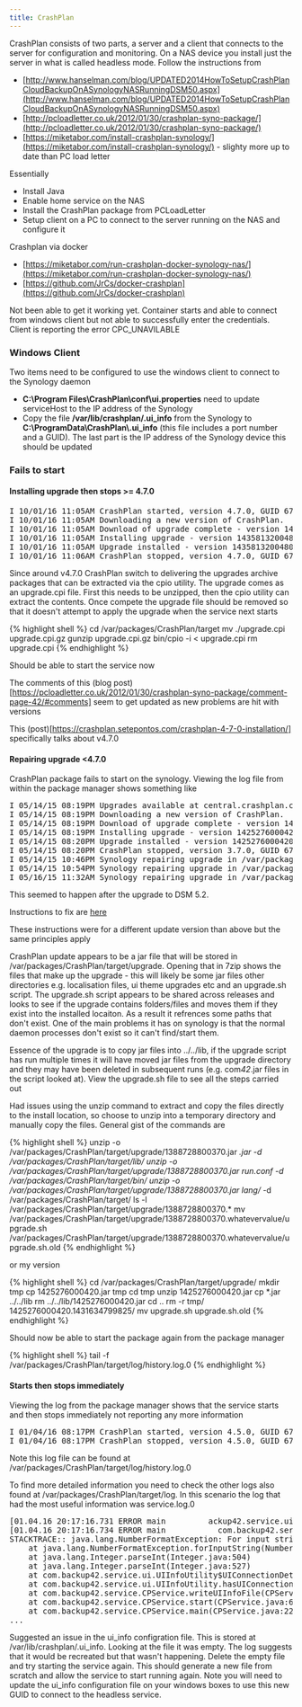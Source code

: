 ```yaml
---
title: CrashPlan
---
```


CrashPlan consists of two parts, a server and a client that connects to the server for configuration and monitoring. On a NAS device you install just the server in what is called headless mode. Follow the instructions from

* [http://www.hanselman.com/blog/UPDATED2014HowToSetupCrashPlanCloudBackupOnASynologyNASRunningDSM50.aspx](http://www.hanselman.com/blog/UPDATED2014HowToSetupCrashPlanCloudBackupOnASynologyNASRunningDSM50.aspx)
* [http://pcloadletter.co.uk/2012/01/30/crashplan-syno-package/](http://pcloadletter.co.uk/2012/01/30/crashplan-syno-package/)
* [https://miketabor.com/install-crashplan-synology/](https://miketabor.com/install-crashplan-synology/) - slighty more up to date than PC load letter

Essentially

* Install Java
* Enable home service on the NAS
* Install the CrashPlan package from PCLoadLetter
* Setup client on a PC to connect to the server running on the NAS and configure it

Crashplan via docker

* [https://miketabor.com/run-crashplan-docker-synology-nas/](https://miketabor.com/run-crashplan-docker-synology-nas/)
* [https://github.com/JrCs/docker-crashplan](https://github.com/JrCs/docker-crashplan)

Not been able to get it working yet.  Container starts and able to connect from windows client but not able to successfully enter the credentials.  Client is reporting the error CPC_UNAVILABLE

### Windows Client

Two items need to be configured to use the windows client to connect to the Synology daemon

* **C:\Program Files\CrashPlan\conf\ui.properties** need to update serviceHost to the IP address of the Synology
* Copy the file **/var/lib/crashplan/.ui_info** from the Synology to **C:\ProgramData\CrashPlan\\.ui_info** (this file includes a port number and a GUID). The last part is the IP address of the Synology device this should be updated

### Fails to start

#### Installing upgrade then stops >= 4.7.0

<pre>
I 10/01/16 11:05AM CrashPlan started, version 4.7.0, GUID 674279968953860117
I 10/01/16 11:05AM Downloading a new version of CrashPlan.
I 10/01/16 11:05AM Download of upgrade complete - version 1435813200480.
I 10/01/16 11:05AM Installing upgrade - version 1435813200480
I 10/01/16 11:05AM Upgrade installed - version 1435813200480
I 10/01/16 11:06AM CrashPlan stopped, version 4.7.0, GUID 674279968953860117
</pre>

Since around v4.7.0 CrashPlan switch to delivering the upgrades archive packages that can be extracted via the cpio utility.  The upgrade comes as an upgrade.cpi file.  First this needs to be unzipped, then the cpio utility can extract the contents.  Once compete the upgrade file should be removed so that it doesn't attempt to apply the upgrade when the service next starts

{% highlight shell %}
cd /var/packages/CrashPlan/target
mv ./upgrade.cpi upgrade.cpi.gz
gunzip upgrade.cpi.gz
bin/cpio -i < upgrade.cpi
rm upgrade.cpi
{% endhighlight %}

Should be able to start the service now

The comments of this (blog post)[https://pcloadletter.co.uk/2012/01/30/crashplan-syno-package/comment-page-42/#comments] seem to get updated as new problems are hit with versions

This (post)[https://crashplan.setepontos.com/crashplan-4-7-0-installation/] specifically talks about v4.7.0

#### Repairing upgrade <4.7.0

CrashPlan package fails to start on the synology. Viewing the log file from within the package manager shows something like

<pre>
I 05/14/15 08:19PM Upgrades available at central.crashplan.com:443
I 05/14/15 08:19PM Downloading a new version of CrashPlan.
I 05/14/15 08:19PM Download of upgrade complete - version 1425276000420.
I 05/14/15 08:19PM Installing upgrade - version 1425276000420
I 05/14/15 08:20PM Upgrade installed - version 1425276000420
I 05/14/15 08:20PM CrashPlan stopped, version 3.7.0, GUID 674279968953860117
I 05/14/15 10:46PM Synology repairing upgrade in /var/packages/CrashPlan/target/upgrade/1425276000420.1431634799825
I 05/14/15 10:54PM Synology repairing upgrade in /var/packages/CrashPlan/target/upgrade/1425276000420.1431634799825
I 05/16/15 11:32AM Synology repairing upgrade in /var/packages/CrashPlan/target/upgrade/1425276000420.1431634799825
</pre>

This seemed to happen after the upgrade to DSM 5.2.

Instructions to fix are [here](http://chrisnelson.ca/2015/01/10/fixing-crashplan-on-synology-after-the-3-7-0-update-synology-repairing-upgrade-in-varpackagescrashplantargetupgrade1388728800370/)

These instructions were for a different update version than above but the same principles apply

CrashPlan update appears to be a jar file that will be stored in /var/packages/CrashPlan/target/upgrade. Opening that in 7zip shows the files that make up the upgrade - this will likely be some jar files other directories e.g. localisation files, ui theme upgrades etc and an upgrade.sh script. The upgrade.sh script appears to be shared across releases and looks to see if the upgrade contains folders/files and moves them if they exist into the installed locaiton. As a result it refrences some paths that don't exist. One of the main problems it has on synology is that the normal daemon processes don't exist so it can't find/start them.

Essence of the upgrade is to copy jar files into ../../lib, if the upgrade script has run multiple times it will have moved jar files from the upgrade directory and they may have been deleted in subsequent runs (e.g. com*42*.jar files in the script looked at). View the upgrade.sh file to see all the steps carried out

Had issues using the unzip command to extract and copy the files directly to the install location, so choose to unzip into a temporary directory and manually copy the files. General gist of the commands are

{% highlight shell %}
unzip -o /var/packages/CrashPlan/target/upgrade/1388728800370.jar *.jar -d /var/packages/CrashPlan/target/lib/
unzip -o /var/packages/CrashPlan/target/upgrade/1388728800370.jar run.conf -d /var/packages/CrashPlan/target/bin/
unzip -o /var/packages/CrashPlan/target/upgrade/1388728800370.jar lang/* -d /var/packages/CrashPlan/target/
ls -l /var/packages/CrashPlan/target/upgrade/1388728800370.*
mv /var/packages/CrashPlan/target/upgrade/1388728800370.whatevervalue/upgrade.sh /var/packages/CrashPlan/target/upgrade/1388728800370.whatevervalue/upgrade.sh.old
{% endhighlight %}

or my version

{% highlight shell %}
cd /var/packages/CrashPlan/target/upgrade/
mkdir tmp
cp 1425276000420.jar tmp
cd tmp
unzip 1425276000420.jar
cp *.jar ../../lib
rm ../../lib/1425276000420.jar
cd ..
rm -r tmp/
1425276000420.1431634799825/
mv upgrade.sh upgrade.sh.old
{% endhighlight %}

Should now be able to start the package again from the package manager

{% highlight shell %}
tail -f /var/packages/CrashPlan/target/log/history.log.0
{% endhighlight %}

#### Starts then stops immediately

Viewing the log from the package manager shows that the service starts and then stops immediately not reporting any more information

<pre>
I 01/04/16 08:17PM CrashPlan started, version 4.5.0, GUID 674279968953860117
I 01/04/16 08:17PM CrashPlan stopped, version 4.5.0, GUID 674279968953860117
</pre>

Note this log file can be found at /var/packages/CrashPlan/target/log/history.log.0

To find more detailed information you need to check the other logs also found at /var/packages/CrashPlan/target/log. In this scenario the log that had the most useful information was service.log.0

<pre>
[01.04.16 20:17:16.731 ERROR main         ackup42.service.ui.UIInfoUtility] Missing an expected field in the .ui_info file; continuing, it will be recreated.
[01.04.16 20:17:16.734 ERROR main           com.backup42.service.CPService] Error starting up, java.lang.NumberFormatException: For input string: ""
STACKTRACE:: java.lang.NumberFormatException: For input string: ""
	at java.lang.NumberFormatException.forInputString(NumberFormatException.java:65)
	at java.lang.Integer.parseInt(Integer.java:504)
	at java.lang.Integer.parseInt(Integer.java:527)
	at com.backup42.service.ui.UIInfoUtility$UIConnectionDetailsResult.getPort(UIInfoUtility.java:179)
	at com.backup42.service.ui.UIInfoUtility.hasUIConnectionDetails(UIInfoUtility.java:139)
	at com.backup42.service.CPService.writeUIInfoFile(CPService.java:1327)
	at com.backup42.service.CPService.start(CPService.java:612)
	at com.backup42.service.CPService.main(CPService.java:2239)
...
</pre>

Suggested an issue in the ui_info configration file. This is stored at /var/lib/crashplan/.ui_info. Looking at the file it was empty. The log suggests that it would be recreated but that wasn't happening. Delete the empty file and try starting the service again. This should generate a new file from scratch and allow the service to start running again. Note you will need to update the ui_info configuration file on your windows boxes to use this new GUID to connect to the headless service.